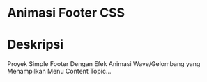 # Animasi Footer CSS


# Deskripsi 

Proyek Simple Footer Dengan Efek Animasi Wave/Gelombang yang Menampilkan Menu Content Topic...
